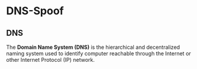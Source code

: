 # DNS-Spoof
## DNS

 The **Domain Name System (DNS)** is the hierarchical
 and decentralized naming system used to identify
 computer reachable through the Internet or other
 Internet Protocol (IP) network.


